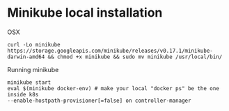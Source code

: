 # Minikube local installation

OSX
```
curl -Lo minikube https://storage.googleapis.com/minikube/releases/v0.17.1/minikube-darwin-amd64 && chmod +x minikube && sudo mv minikube /usr/local/bin/
```

Running minikube
```
minikube start
eval $(minikube docker-env) # make your local "docker ps" be the one inside k8s
--enable-hostpath-provisioner[=false] on controller-manager
```
